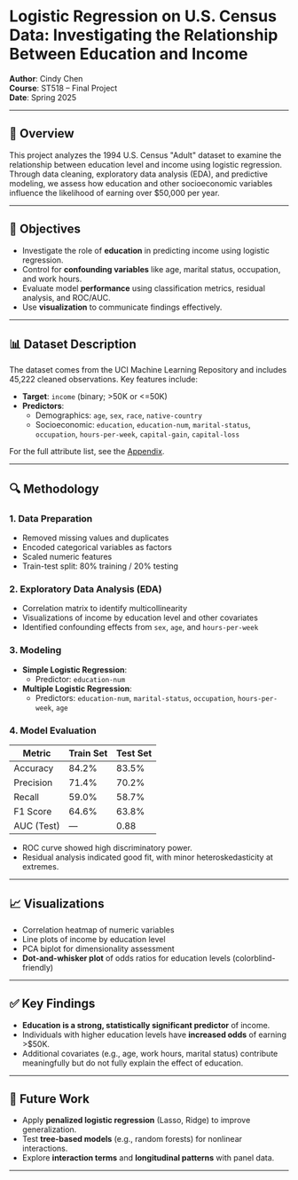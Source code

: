 # Logistic Regression on U.S. Census Data: Investigating the Relationship Between Education and Income

**Author**: Cindy Chen  
**Course**: ST518 – Final Project  
**Date**: Spring 2025

---

## 📄 Overview

This project analyzes the 1994 U.S. Census "Adult" dataset to examine the relationship between education level and income using logistic regression. Through data cleaning, exploratory data analysis (EDA), and predictive modeling, we assess how education and other socioeconomic variables influence the likelihood of earning over \$50,000 per year.

---

## 🧠 Objectives

- Investigate the role of **education** in predicting income using logistic regression.
- Control for **confounding variables** like age, marital status, occupation, and work hours.
- Evaluate model **performance** using classification metrics, residual analysis, and ROC/AUC.
- Use **visualization** to communicate findings effectively.

---

## 📊 Dataset Description

The dataset comes from the UCI Machine Learning Repository and includes 45,222 cleaned observations. Key features include:

- **Target**: `income` (binary; >50K or <=50K)
- **Predictors**: 
  - Demographics: `age`, `sex`, `race`, `native-country`
  - Socioeconomic: `education`, `education-num`, `marital-status`, `occupation`, `hours-per-week`, `capital-gain`, `capital-loss`

For the full attribute list, see the [Appendix](#appendix).

---

## 🔍 Methodology

### 1. Data Preparation

- Removed missing values and duplicates
- Encoded categorical variables as factors
- Scaled numeric features
- Train-test split: 80% training / 20% testing

### 2. Exploratory Data Analysis (EDA)

- Correlation matrix to identify multicollinearity
- Visualizations of income by education level and other covariates
- Identified confounding effects from `sex`, `age`, and `hours-per-week`

### 3. Modeling

- **Simple Logistic Regression**:
  - Predictor: `education-num`
- **Multiple Logistic Regression**:
  - Predictors: `education-num`, `marital-status`, `occupation`, `hours-per-week`, `age`

### 4. Model Evaluation

| Metric       | Train Set | Test Set |
|--------------|-----------|----------|
| Accuracy     | 84.2%     | 83.5%    |
| Precision    | 71.4%     | 70.2%    |
| Recall       | 59.0%     | 58.7%    |
| F1 Score     | 64.6%     | 63.8%    |
| AUC (Test)   | —         | 0.88     |

- ROC curve showed high discriminatory power.
- Residual analysis indicated good fit, with minor heteroskedasticity at extremes.

---

## 📈 Visualizations

- Correlation heatmap of numeric variables
- Line plots of income by education level
- PCA biplot for dimensionality assessment
- **Dot-and-whisker plot** of odds ratios for education levels (colorblind-friendly)

---

## ✅ Key Findings

- **Education is a strong, statistically significant predictor** of income.
- Individuals with higher education levels have **increased odds** of earning >\$50K.
- Additional covariates (e.g., age, work hours, marital status) contribute meaningfully but do not fully explain the effect of education.

---

## 🔬 Future Work

- Apply **penalized logistic regression** (Lasso, Ridge) to improve generalization.
- Test **tree-based models** (e.g., random forests) for nonlinear interactions.
- Explore **interaction terms** and **longitudinal patterns** with panel data.

---

